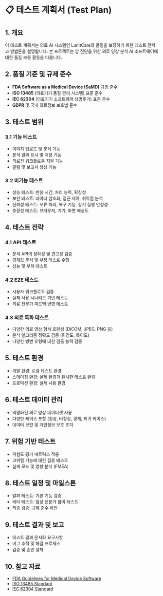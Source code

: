 # 📋 테스트 계획서 (Test Plan)

## 1. 개요
이 테스트 계획서는 의료 AI 시스템인 LunitCare의 품질을 보장하기 위한 테스트 전략과 방법론을 설명합니다. 본 프로젝트는 암 진단을 위한 의료 영상 분석 AI 소프트웨어에 대한 품질 보증 활동을 다룹니다.

## 2. 품질 기준 및 규제 준수
- **FDA Software as a Medical Device (SaMD)** 규정 준수
- **ISO 13485** (의료기기 품질 관리 시스템) 표준 준수
- **IEC 62304** (의료기기 소프트웨어 생명주기) 표준 준수
- **GDPR** 및 국내 의료정보 보호법 준수

## 3. 테스트 범위

### 3.1 기능 테스트
- 이미지 업로드 및 분석 기능
- 분석 결과 표시 및 저장 기능
- 의료진 워크플로우 지원 기능
- 알림 및 보고서 생성 기능

### 3.2 비기능 테스트
- 성능 테스트: 반응 시간, 처리 능력, 확장성
- 보안 테스트: 데이터 암호화, 접근 제어, 취약점 분석
- 신뢰성 테스트: 오류 처리, 복구 기능, 장기 실행 안정성
- 호환성 테스트: 브라우저, 기기, 화면 해상도

## 4. 테스트 전략

### 4.1 API 테스트
- 분석 API의 정확성 및 견고성 검증
- 경계값 분석 및 부정 테스트 수행
- 성능 및 부하 테스트

### 4.2 E2E 테스트
- 사용자 워크플로우 검증
- 실제 사용 시나리오 기반 테스트
- 의료 전문가 피드백 반영 테스트

### 4.3 의료 특화 테스트
- 다양한 의료 영상 형식 호환성 (DICOM, JPEG, PNG 등)
- 분석 알고리즘 정확도 검증 (민감도, 특이도)
- 다양한 병변 유형에 대한 검출 능력 검증

## 5. 테스트 환경
- 개발 환경: 로컬 테스트 환경
- 스테이징 환경: 실제 환경과 유사한 테스트 환경
- 프로덕션 환경: 실제 사용 환경

## 6. 테스트 데이터 관리
- 익명화된 의료 영상 데이터셋 사용
- 다양한 케이스 포함 (정상, 비정상, 경계, 희귀 케이스)
- 데이터 보안 및 개인정보 보호 조치

## 7. 위험 기반 테스트
- 위험도 평가 매트릭스 적용
- 고위험 기능에 대한 집중 테스트
- 실패 모드 및 영향 분석 (FMEA)

## 8. 테스트 일정 및 마일스톤
- 알파 테스트: 기본 기능 검증
- 베타 테스트: 임상 전문가 참여 테스트
- 최종 검증: 규제 준수 확인

## 9. 테스트 결과 및 보고
- 테스트 결과 문서화 요구사항
- 버그 추적 및 해결 프로세스
- 검증 및 승인 절차

## 10. 참고 자료
- [FDA Guidelines for Medical Device Software](https://www.fda.gov/medical-devices/software-medical-device-samd)
- [ISO 13485 Standard](https://www.iso.org/standard/59752.html)
- [IEC 62304 Standard](https://www.iso.org/standard/38421.html)
